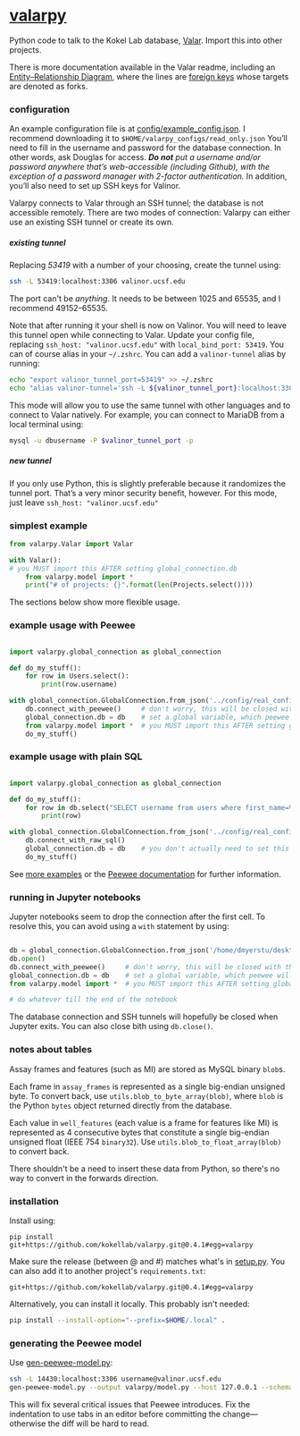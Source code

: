 # [valarpy](https://github.com/kokellab/valarpy)
Python code to talk to the Kokel Lab database, [Valar](https://github.com/kokellab/valar). Import this into other projects.

There is more documentation available in the Valar readme, including an [Entity–Relationship Diagram](https://github.com/kokellab/valar/blob/alttables/docs/erd/valar\_schema.png), where the lines are [foreign keys](https://en.wikipedia.org/wiki/Foreign_key) whose targets are denoted as forks.

### configuration

An example configuration file is at [config/example_config.json](config/example_config.json). 
I recommend downloading it to `$HOME/valarpy_configs/read_only.json`
You’ll need to fill in the username and password for the database connection. In other words, ask Douglas for access. _**Do not** put a username and/or password anywhere that’s web-accessible (including Github), with the exception of a password manager with 2-factor authentication._
In addition, you’ll also need to set up SSH keys for Valinor.

Valarpy connects to Valar through an SSH tunnel; the database is not accessible remotely.
There are two modes of connection: Valarpy can either use an existing SSH tunnel or create its own.

##### existing tunnel

Replacing _53419_ with a number of your choosing, create the tunnel using:
```bash
ssh -L 53419:localhost:3306 valinor.ucsf.edu
```
The port can't be _anything_. It needs to be between 1025 and 65535, and I recommend 49152–65535.

Note that after running it your shell is now on Valinor. You will need to leave this tunnel open while connecting to Valar.
Update your config file, replacing `ssh_host: "valinor.ucsf.edu"` with `local_bind_port: 53419`.
You can of course alias in your `~/.zshrc`. You can add a `valinor-tunnel` alias by running:
```bash
echo "export valinor_tunnel_port=53419" >> ~/.zshrc
echo "alias valinor-tunnel='ssh -L ${valinor_tunnel_port}:localhost:3306 valinor.ucsf.edu'" >> ~/.zshrc
```

This mode will allow you to use the same tunnel with other languages and to connect to Valar natively.
For example, you can connect to MariaDB from a local terminal using:
```bash
mysql -u dbusername -P $valinor_tunnel_port -p
```

##### new tunnel

If you only use Python, this is slightly preferable because it randomizes the tunnel port. That’s a very minor security benefit, however.
For this mode, just leave `ssh_host: "valinor.ucsf.edu"`


### simplest example

```python
from valarpy.Valar import Valar

with Valar():
# you MUST import this AFTER setting global_connection.db
	from valarpy.model import *
	print("# of projects: {}".format(len(Projects.select())))
```

The sections below show more flexible usage.

### example usage with Peewee

```python

import valarpy.global_connection as global_connection

def do_my_stuff():
	for row in Users.select():
		print(row.username)

with global_connection.GlobalConnection.from_json('../config/real_config.json') as db:
	db.connect_with_peewee()     # don't worry, this will be closed with the GlobalConnection
	global_connection.db = db    # set a global variable, which peewee will access
	from valarpy.model import *  # you MUST import this AFTER setting global_connection.db
	do_my_stuff()
```

### example usage with plain SQL

```python

import valarpy.global_connection as global_connection

def do_my_stuff():
	for row in db.select("SELECT username from users where first_name=%s", 'cole'):
		print(row)

with global_connection.GlobalConnection.from_json('../config/real_config.json') as db:
	db.connect_with_raw_sql()
	global_connection.db = db    # you don't actually need to set this here
	do_my_stuff()
```

See [more examples](https://github.com/kokellab/kokel-scripts) or the [Peewee documentation](http://docs.peewee-orm.com/en/latest/) for further information.

### running in Jupyter notebooks

Jupyter notebooks seem to drop the connection after the first cell. To resolve this, you can avoid using a `with` statement by using:

```python

db = global_connection.GlobalConnection.from_json('/home/dmyerstu/desktop/valar.json')
db.open()
db.connect_with_peewee()     # don't worry, this will be closed with the GlobalConnection
global_connection.db = db    # set a global variable, which peewee will access
from valarpy.model import *  # you MUST import this AFTER setting global_connection.db

# do whatever till the end of the notebook
```

The database connection and SSH tunnels will hopefully be closed when Jupyter exits. You can also close bith using `db.close()`.

### notes about tables

Assay frames and features (such as MI) are stored as MySQL binary `blob`s.

Each frame in `assay_frames` is represented as a single big-endian unsigned byte. To convert back, use `utils.blob_to_byte_array(blob)`, where `blob` is the Python `bytes` object returned directly from the database.

Each value in `well_features` (each value is a frame for features like MI) is represented as 4 consecutive bytes that constitute a single big-endian unsigned float (IEEE 754 `binary32`). Use `utils.blob_to_float_array(blob)` to convert back.

There shouldn't be a need to insert these data from Python, so there's no way to convert in the forwards direction.

### installation

Install using:

```
pip install git+https://github.com/kokellab/valarpy.git@0.4.1#egg=valarpy
```

Make sure the release (between @ and #) matches what's in [setup.py](setup.py).
You can also add it to another project's `requirements.txt`:

```
git+https://github.com/kokellab/valarpy.git@0.4.1#egg=valarpy
```

Alternatively, you can install it locally. This probably isn't needed:

```bash
pip install --install-option="--prefix=$HOME/.local" .
```


### generating the Peewee model

Use [gen-peewee-model.py](https://github.com/kokellab/kl-tools/blob/master/python/kltools/gen-peewee-model.py):

```bash
ssh -L 14430:localhost:3306 username@valinor.ucsf.edu
gen-peewee-model.py --output valarpy/model.py --host 127.0.0.1 --schema ../valar/schema.sql --username username --db valar --port 14430 --header-file config/header-lines.txt
```

This will fix several critical issues that Peewee introduces.
Fix the indentation to use tabs in an editor before committing the change—otherwise the diff will be hard to read.
